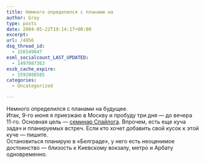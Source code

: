 ```yaml
---
title: Немного определился с планами на
author: Gray
type: posts
date: 2004-05-22T19:14:17+00:00
excerpt:
url: /4956
dsq_thread_id:
  - 156549047
esml_socialcount_LAST_UPDATED:
  - 1497087363
essb_cache_expire:
  - 1592800585
categories:
  - Uncategorized

---
```








Немного определился с планами на будущее.  
Итак, 9-го июня я приезжаю в Москву и пробуду три дня &#8212; до вечера 11-го. Основная цель &#8212; <a href="http://seminar.spylog.ru/?cmd=seminar&#038;part=3/1" target="_blank">семинар Спайлога</a>. Впрочем, есть еще куча задач и планируемых встреч. Если кто хочет добавить свой кусок к этой куче &#8212; пишите.  
Остановиться планирую в &#171;Белграде&#187;, у него есть неоценимое достоинство &#8212; близость к Киевскому вокзалу, метро и Арбату одновременно.